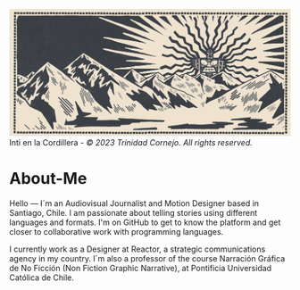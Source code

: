 ![Illustration](https://github.com/la-trino/la-trino/blob/19c336a2f34127b1581f984ed68d527b0b45ea90/1.%20Cordillera-150.png)
Inti en la Cordillera - _© 2023 Trinidad Cornejo. All rights reserved._

# About-Me

Hello — I´m an Audiovisual Journalist and Motion Designer based in Santiago, Chile. I am passionate about telling stories using different languages and formats. I'm on GitHub to get to know the platform and get closer to collaborative work with programming languages. 

I currently work as a Designer at Reactor, a strategic communications agency in my country. I´m also a professor of the course Narración Gráfica de No Ficción (Non Fiction Graphic Narrative), at Pontificia Universidad Católica de Chile. 
